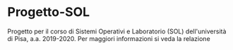 # Progetto-SOL
Progetto per il corso di Sistemi Operativi e Laboratorio (SOL) dell'università di Pisa, a.a. 2019-2020. Per maggiori informazioni si veda la relazione
